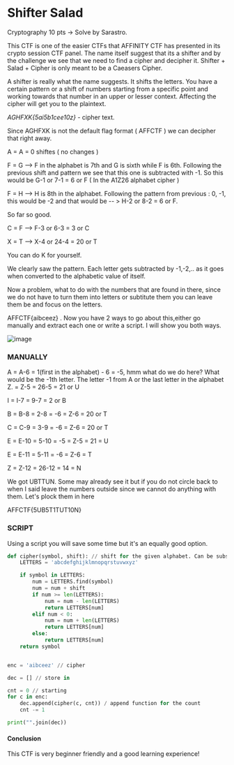 # Shifter Salad 
Cryptography 10 pts -> Solve by Sarastro.

This CTF is one of the easier CTFs that AFFINITY CTF has presented in its crypto session CTF panel. The name itself suggest that its a shifter and by the challenge we see that we need to find a cipher and decipher it. 
Shifter + Salad + Cipher is only meant to be a Caeasers Cipher. 

A shifter is really what the name suggests. It shifts the letters. You have a certain pattern or a shift of numbers starting from a specific point and working towards that number in an upper or lesser context. Affecting the cipher will 
get you to the plaintext. 

*AGHFXK{5ai5b1cee10z}* - cipher text. 

Since AGHFXK is not the default flag format ( AFFCTF ) we can decipher that right away.

A = A = 0 shiftes ( no changes )

F = G --> F in the alphabet is 7th and G is sixth while F is 6th. Following the previous shift and pattern we see that this one is subtracted with -1. So this would be G-1 or 7-1 = 6 or F ( In the A1Z26 alphabet cipher )

F = H --> H is 8th in the alphabet. Following the pattern from previous : 0, -1, this would be -2 and that would be -- > H-2 or 8-2 = 6 or F. 

So far so good.

C = F --> F-3 or 6-3 = 3 or C

X = T --> X-4 or 24-4 = 20  or T

You can do K for yourself.

We clearly saw the pattern. Each letter gets subtracted by -1,-2,.. as it goes when converted to the alphabetic value of itself. 

Now a problem, what to do with the numbers that are found in there, since we do not have to turn them into letters or subtitute them you can leave them be and focus on the letters.

AFFCTF{aibceez} . Now you have 2 ways to go about this,either go manually and extract each one or write a script. I will show you both ways.

![image](https://user-images.githubusercontent.com/74470185/99503638-bdb05480-297e-11eb-93fc-525488931aef.png)

### MANUALLY

A = A-6 = 1(first in the alphabet) - 6 = -5, hmm what do we do here? What would be the -1th letter. The letter -1 from A or the last letter in the alphabet Z. = Z-5 = 26-5 = 21 or U

I = I-7 = 9-7 = 2 or B

B = B-8 = 2-8 = -6 = Z-6 = 20 or T

C = C-9 = 3-9 = -6 = Z-6 = 20 or T

E = E-10 = 5-10 = -5 = Z-5 = 21 = U

E = E-11 = 5-11 = -6 = Z-6 = T

Z = Z-12 = 26-12 = 14 = N

We got UBTTUN. Some may already see it but if you do not circle back to when I said leave the numbers outside since we cannot do anything with them. Let's plock them in here

AFFCTF{5UB5T1TUT10N}

### SCRIPT

Using a script you will save some time but it's an equally good option.

```python
def cipher(symbol, shift): // shift for the given alphabet. Can be substituted
    LETTERS = 'abcdefghijklmnopqrstuvwxyz'

    if symbol in LETTERS:
        num = LETTERS.find(symbol)
        num = num + shift
        if num >= len(LETTERS):
            num = num - len(LETTERS)
            return LETTERS[num]
        elif num < 0:
            num = num + len(LETTERS)
            return LETTERS[num]
        else:
            return LETTERS[num]
    return symbol


enc = 'aibceez' // cipher 

dec = [] // store in

cnt = 0 // starting 
for c in enc:
    dec.append(cipher(c, cnt)) / append function for the count
    cnt -= 1

print("".join(dec))
```

#### Conclusion

This CTF is very beginner friendly and a good learning experience!

